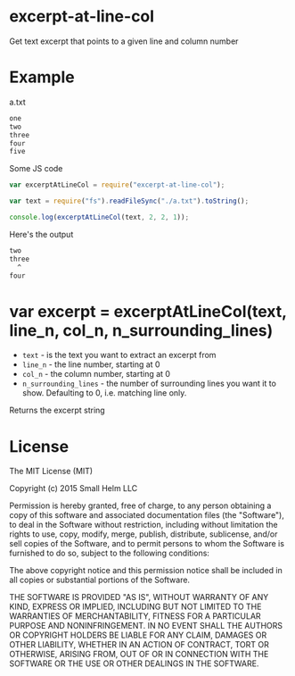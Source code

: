 # excerpt-at-line-col
Get text excerpt that points to a given line and column number

# Example
a.txt
```txt
one
two
three
four
five
```
Some JS code
```js
var excerptAtLineCol = require("excerpt-at-line-col");

var text = require("fs").readFileSync("./a.txt").toString();

console.log(excerptAtLineCol(text, 2, 2, 1));
```
Here's the output
```txt
two
three
  ^
four
```

# var excerpt = excerptAtLineCol(text, line\_n, col\_n, n\_surrounding\_lines)
 * `text` - is the text you want to extract an excerpt from
 * `line_n` -  the line number, starting at 0
 * `col_n` - the column number, starting at 0
 * `n_surrounding_lines` - the number of surrounding lines you want it to show. Defaulting to 0, i.e. matching line only.

Returns the excerpt string

# License

The MIT License (MIT)

Copyright (c) 2015 Small Helm LLC

Permission is hereby granted, free of charge, to any person obtaining a copy
of this software and associated documentation files (the "Software"), to deal
in the Software without restriction, including without limitation the rights
to use, copy, modify, merge, publish, distribute, sublicense, and/or sell
copies of the Software, and to permit persons to whom the Software is
furnished to do so, subject to the following conditions:

The above copyright notice and this permission notice shall be included in all
copies or substantial portions of the Software.

THE SOFTWARE IS PROVIDED "AS IS", WITHOUT WARRANTY OF ANY KIND, EXPRESS OR
IMPLIED, INCLUDING BUT NOT LIMITED TO THE WARRANTIES OF MERCHANTABILITY,
FITNESS FOR A PARTICULAR PURPOSE AND NONINFRINGEMENT. IN NO EVENT SHALL THE
AUTHORS OR COPYRIGHT HOLDERS BE LIABLE FOR ANY CLAIM, DAMAGES OR OTHER
LIABILITY, WHETHER IN AN ACTION OF CONTRACT, TORT OR OTHERWISE, ARISING FROM,
OUT OF OR IN CONNECTION WITH THE SOFTWARE OR THE USE OR OTHER DEALINGS IN THE
SOFTWARE.
